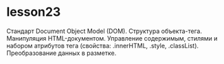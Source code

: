 # lesson23
Стандарт Document Object Model (DOM). Структура объекта-тега. Манипуляция HTML-документом. Управление содержимым, стилями и набором атрибутов тега (свойства: .innerHTML, .style, .classList). Преобразование данных в разметке.
